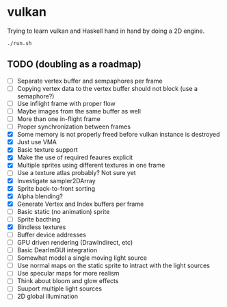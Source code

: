 # vulkan
Trying to learn vulkan and Haskell hand in hand by doing a 2D engine.
```
./run.sh
```
## TODO (doubling as a roadmap)
- [ ] Separate vertex buffer and sempaphores per frame
- [ ] Copying vertex data to the vertex buffer should not block (use a semaphore?)
- [ ] Use inflight frame with proper flow
- [ ] Maybe images from the same buffer as well
- [ ] More than one in-flight frame
- [ ] Proper synchronization between frames
- [x] Some memory is not properly freed before vulkan instance is destroyed
- [x] Just use VMA
- [x] Basic texture support
- [x] Make the use of required feaures explicit
- [x] Multiple sprites using different textures in one frame
- [ ] Use a texture atlas probably? Not sure yet
- [x] Investigate sampler2DArray 
- [x] Sprite back-to-front sorting
- [x] Alpha blending?
- [x] Generate Vertex and Index buffers per frame
- [ ] Basic static (no animation) sprite
- [ ] Sprite bacthing
- [x] Bindless textures
- [ ] Buffer device addresses
- [ ] GPU driven rendering (DrawIndirect, etc)
- [ ] Basic DearImGUI integration
- [ ] Somewhat model a single moving light source
- [ ] Use normal maps on the static sprite to intract with the light sources
- [ ] Use specular maps for more realism
- [ ] Think about bloom and glow effects
- [ ] Suuport multiple light sources
- [ ] 2D global illumination